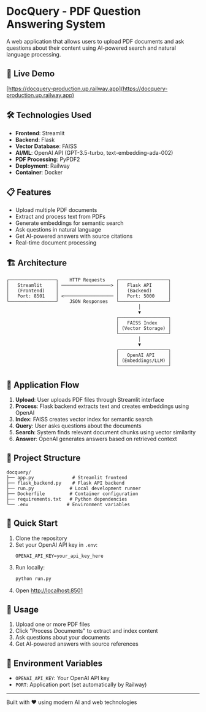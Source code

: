 # DocQuery - PDF Question Answering System

A web application that allows users to upload PDF documents and ask questions about their content using AI-powered search and natural language processing.

## 🚀 Live Demo

[https://docquery-production.up.railway.app](https://docquery-production.up.railway.app)

## 🛠️ Technologies Used

- **Frontend**: Streamlit
- **Backend**: Flask
- **Vector Database**: FAISS
- **AI/ML**: OpenAI API (GPT-3.5-turbo, text-embedding-ada-002)
- **PDF Processing**: PyPDF2
- **Deployment**: Railway
- **Container**: Docker

## 📋 Features

- Upload multiple PDF documents
- Extract and process text from PDFs
- Generate embeddings for semantic search
- Ask questions in natural language
- Get AI-powered answers with source citations
- Real-time document processing

## 🏗️ Architecture

```
┌─────────────────┐    HTTP Requests    ┌──────────────────┐
│   Streamlit     │ ──────────────────> │   Flask API      │
│   (Frontend)    │                     │   (Backend)      │
│   Port: 8501    │ <────────────────── │   Port: 5000     │
└─────────────────┘    JSON Responses   └──────────────────┘
                                                │
                                                ▼
                                        ┌──────────────────┐
                                        │   FAISS Index    │
                                        │ (Vector Storage) │
                                        └──────────────────┘
                                                │
                                                ▼
                                        ┌──────────────────┐
                                        │   OpenAI API     │
                                        │ (Embeddings/LLM) │
                                        └──────────────────┘
```

## 🔄 Application Flow

1. **Upload**: User uploads PDF files through Streamlit interface
2. **Process**: Flask backend extracts text and creates embeddings using OpenAI
3. **Index**: FAISS creates vector index for semantic search
4. **Query**: User asks questions about the documents
5. **Search**: System finds relevant document chunks using vector similarity
6. **Answer**: OpenAI generates answers based on retrieved context

## 📁 Project Structure

```
docquery/
├── app.py              # Streamlit frontend
├── flask_backend.py    # Flask API backend
├── run.py             # Local development runner
├── Dockerfile         # Container configuration
├── requirements.txt   # Python dependencies
└── .env              # Environment variables
```

## 🚀 Quick Start

1. Clone the repository
2. Set your OpenAI API key in `.env`:
   ```
   OPENAI_API_KEY=your_api_key_here
   ```
3. Run locally:
   ```bash
   python run.py
   ```
4. Open [http://localhost:8501](http://localhost:8501)

## 📝 Usage

1. Upload one or more PDF files
2. Click "Process Documents" to extract and index content
3. Ask questions about your documents
4. Get AI-powered answers with source references

## 🔧 Environment Variables

- `OPENAI_API_KEY`: Your OpenAI API key
- `PORT`: Application port (set automatically by Railway)

---

Built with ❤️ using modern AI and web technologies
